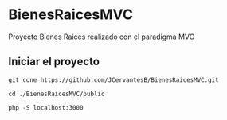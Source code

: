# BienesRaicesMVC

Proyecto Bienes Raices realizado con el paradigma MVC

## Iniciar el proyecto

~~~
git cone https://github.com/JCervantesB/BienesRaicesMVC.git

cd ./BienesRaicesMVC/public

php -S localhost:3000
~~~
